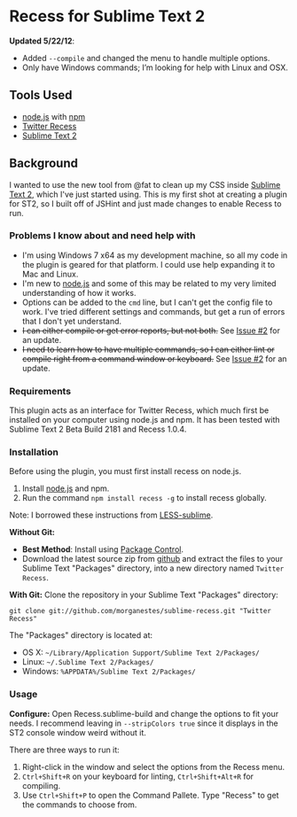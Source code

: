 # Recess for Sublime Text 2 #

**Updated 5/22/12**:

- Added `--compile` and changed the menu to handle multiple options.
- Only have Windows commands; I’m looking for help with Linux and OSX.

## Tools Used ##
- [node.js](http://nodejs.org "node.js") with [npm](http://npmjs.org/)
- [Twitter Recess](https://github.com/twitter/recess "Twitter Recess")
- [Sublime Text 2](http://www.sublimetext.com/2 "Sublime Text 2")

## Background ##
I wanted to use the new tool from @fat to clean up my CSS inside [Sublime Text 2](http://www.sublimetext.com/2 "Sublime Text 2"), which I've just started using. This is my first shot at creating a plugin for ST2, so I built off of JSHint and just made changes to enable Recess to run.

### Problems I know about and need help with ###
- I'm using Windows 7 x64 as my development machine, so all my code in the plugin is geared for that platform. I could use help expanding it to Mac and Linux.
- I'm new to [node.js](http://nodejs.org/) and some of this may be related to my very limited understanding of how it works.
- Options can be added to the `cmd` line, but I can't get the config file to work. I've tried different settings and commands, but get a run of errors that I don't yet understand.
- <del>I can either compile or get error reports, but not both.</del> See [Issue #2](https://github.com/morganestes/sublime-recess/issues/2) for an update.
- <del>I need to learn how to have multiple commands, so I can either lint or compile right from a command window or keyboard.</del> See [Issue #2](https://github.com/morganestes/sublime-recess/issues/2) for an update.

### Requirements ###
This plugin acts as an interface for Twitter Recess, which much first be installed on your computer using node.js and npm. It has been tested with Sublime Text 2 Beta Build 2181 and Recess 1.0.4.

### Installation ###
Before using the plugin, you must first install recess on node.js.

1. Install [node.js](http://www.nodejs.org) and npm.
2. Run the command `npm install recess -g` to install recess globally.

Note: I borrowed these instructions from [LESS-sublime](https://github.com/danro/LESS-sublime/blob/master/readme.md "LESS-sublime readme").

**Without Git:**
* **Best Method**: Install using [Package Control](http://wbond.net/sublime_packages/package_control).
* Download the latest source zip from [github](https://github.com/morganestes/sublime-recess/zipball/master) and extract the files to your Sublime Text "Packages" directory, into a new directory named `Twitter Recess`.

**With Git:** Clone the repository in your Sublime Text "Packages" directory:

    git clone git://github.com/morganestes/sublime-recess.git "Twitter Recess"

The "Packages" directory is located at:

* OS X:
    `~/Library/Application Support/Sublime Text 2/Packages/`
* Linux:
    `~/.Sublime Text 2/Packages/`
* Windows:
    `%APPDATA%/Sublime Text 2/Packages/`

### Usage ###
**Configure:** Open Recess.sublime-build and change the options to fit your needs. I recommend leaving in `--stripColors true` since it displays in the ST2 console window weird without it.

There are three ways to run it:

1. Right-click in the window and select the options from the Recess menu.
2. `Ctrl+Shift+R` on your keyboard for linting, `Ctrl+Shift+Alt+R` for compiling.
3. Use `Ctrl+Shift+P` to open the Command Pallete. Type "Recess" to get the commands to choose from.


